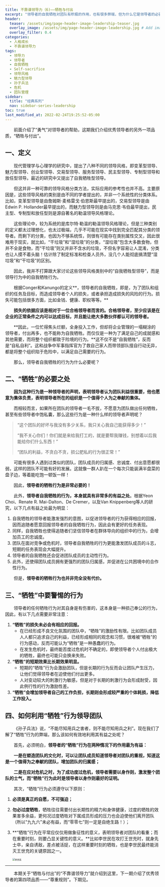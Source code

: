```yaml
---
title: 不靠谱领导力（6)——牺牲与付出
excerpt: "领导者的自我牺牲对团队有积极的作用，也有很多弊端，但为什么它是领导者的必要品质之一呢？"
header:
  teaser: /assets/img/page-header-image-leadership-teaser.jpg
  overlay_image: /assets/img/page-header-image-leadership.jpg # Add image post (optional)
  overlay_filter: 0.4
categories:
  - 人格成长
  - 不靠谱领导力
tags: 
  - 领导力
  - 领导者
  - 自我牺牲
  - Self-sacrifice
  - 领导风格
  - 魅力型领导
  - 孙子兵法
  - 危机
  - 团队管理
sidebar:
  title: "经典系列"
  nav: sidebar-series-leadership
toc: true
last_modified_at: 2022-02-24T19:25:52-05:00
---
```


&emsp;&emsp;前面介绍了“勇气”对领导者的帮助，这期我们介绍优秀领导者的另外一项品质，“牺牲与付出”。

## 一、定义

&emsp;&emsp;现代管理学与心理学的研究中，提出了八种不同的领导风格，即变革型领导、魅力型领导、创业型领导、交易型领导、服务型领导、民主型领导、专制型领导和放任型领导。最近的研究中又提出了自我牺牲型领导。

&emsp;&emsp;但这并非一种可靠的领导风格分类方法，实际应用的参考性也并不高。主要原因是，这些领导风格的类别是由不同的学者提出的，并非一个系统性的分类体系。比如，变革型领导是由詹姆斯·麦格雷戈·伯恩斯最早提出的，交易型领导是由Edwin P. Hollander最早提出的，而魅力型领导则是由马克思·韦伯最早提出，民主型、专制型和放任型则是源自著名的勒温领导风格理论。

&emsp;&emsp;这些理论中，较为系统的是库尔特·勒温的勒温领导风格理论，但是三种类别的定义都太过理想化，也太过极端，几乎不可能在现实中找到完全匹配其分类的领导者。而剩下的分类，也因为不够系统性，则很有可能存在类别属性交叉，因此很难用于现实，就比如，“干垃圾”和“湿垃圾”的分类，“湿垃圾”包含大多数食物，但并不全是食物，而“干垃圾”则又并非不含水的垃圾，不但名字容易让人混淆，分类也让人摸不着头脑！估计除了制定标准和检查人员外，没几个人能彻底搞清楚“湿垃圾”和“干垃圾”的区别。

&emsp;&emsp;因此，我并不打算跟大家讨论这些领导风格类别中的“自我牺牲型领导”，而是领导行为中的自我牺牲行为。

&emsp;&emsp;根据Conger和Kanungo的定义**，领导者的自我牺牲，即是，为了团队和组织的任务及目标，而造成领导者个人的损失，或者承担造成损失的风险的行为。损失可能包括很多方面，比如金钱、健康、职权等等。**

&emsp;&emsp;**损失的依据应该是相对于一位合格领导者而言的。合格领导者，至少应该是在企业的正常条件之内可以达成目标，并且能让绝大多数伙伴都认可的领导者。**

&emsp;&emsp;**因此，一位忙得焦头烂额，全身投入工作，但却将企业管理的一塌糊涂的领导者，付出再多，也不能称为自我牺牲。而仅仅是一种为了满足自己的成就感和其他需要，而将整个组织都致于险境的行为。**这不仅不是“自我牺牲”，反而是“自私自利”。这和战争中军事指挥官为了救自己家人而带领部队擅自行动无异，都是将整个组织陷于危险中，以满足自己需要的行为。

&emsp;&emsp;那么，领导者自我牺牲的行为为什么必要呢？

## 二、“牺牲”的必要之处

&emsp;&emsp;**因为这种行为是一种领导者的声明，表明领导者认为团队利益很重要，他也愿意为集体负责，表明领导者所在的组织是一个值得个人为之奉献的集体。**

&emsp;&emsp;而相较而言，如果所在团队的领导者一毛不拔，不愿意为团队做出任何牺牲，甚至有些领导者中饱私囊，那么这些行为是一种什么样的领导者声明呢？

> “这个团队的好坏与我没有多少关系，我只关心我自己能获得多少！”
>
> “我不关心你们！你们就是来给我打工的，就是要帮我赚钱，别想着以后我能给你们什么东西！”
>
> “团队的利益，不贪白不贪，损公肥私的行为很正常！”

&emsp;&emsp;可能有很多人遇到过类似的团队，团队成员的归属感、忠诚度、付出意愿都很弱，这样的团队不可能有好的发展。这就像一群人趴在一个每次只能装满半盘菜的盘子边，等着能吃饱一顿饭一样！

&emsp;&emsp;因此，**领导者的牺牲行为是非常必要的！**

&emsp;&emsp;此外，**领导者自我牺牲的行为，本身就具有非常多的有益之处**。根据Yeon Choi、Renate R. Mai-Dalton、De Cremer，以及Van Knippenberg等人的研究，以下几点有益之处最为明显：

1. 自我牺牲的领导者能激发强烈的意图，以促进领导者的行为获得相应的回报，因而追随者愿意回报领导者的自我牺牲行为，因此会有更好的任务表现。
2. 同样，自我牺牲也使得追随者们坚信领导者在群体导向的组织中的行为，会增加员工的忠诚度。
3. 团队在面对竞争或危机时，领导者自我牺牲的行为更能激发团队成员的斗志，短期的任务表现会大幅提升。
3. 领导者的自我牺牲还会促进团队成员的主动性行为。
3. 此外，还使得团队成员拥有更强烈的团队归属感，并促进在公共困境中的合作性行为。

&emsp;&emsp;但是，**领导者的牺牲行为也并非完全没有代价。**

## 三、“牺牲”中要警惕的行为

&emsp;&emsp;领导者的任何牺牲行为对其自身是有伤害的，这本身是一种损己奉公的行为，因此，有以下几点需要非常注意：

1. **“牺牲”的损失未必会有相应的回报。**
   - 在已经形成不良文化氛围的团队中，“牺牲”的激励性有限。比如团队成员人人都只追求自己的利益，已经形成相同的观念和习惯，很难被“牺牲”的行为感动，反而可能认为“牺牲”是一种愚蠢的行为。
   - 在发生危机时，最终能否度过危机时不确定的，即使领导者个人付出极大的牺牲，最终也可能只会换来失败。
2. **“牺牲”的短期效果比长期效果明显。**
   - 短期的“牺牲”行为会激励团队，但是长期的行为反而会让团队产生压力，让他们觉得领导者在迫使他们付出更多。
   - 人对变动较大的刺激行为敏感，但是对于长期的刺激行为会形成耐受，因此例行性的行为激励性差。
3. **“牺牲”会增加领导者自己的工作负担，长期则会形成较严重的个体耗损，降低工作投入。**

## 四、如何利用“牺牲”行为领导团队

&emsp;&emsp;《孙子兵法》说，“不能尽知用兵之害者，则不能尽知用兵之利”。现在我们了解了“牺牲”行为的弊端，那么该如何有效地利用其有益之处呢？

&emsp;&emsp;首先，必须明白，**领导者的“牺牲”行为在两种情况下的作用最为有益：**

&emsp;&emsp;**一是在塑造团队的文化时，可以让团队成员知道领导者对团队的重视，知道这是一个值得为之奉献的团队，增加团队的归属感；**

&emsp;&emsp;**二是在应对危机之时，为了成功度过危机，领导者需要以身作则，激发整个团队的士气，而“牺牲”行为此时是领导者以身作则最好的证明。**

&emsp;&emsp;其次，“牺牲”行为必须遵守以下原则：

1. **必须是真正的自愿，不可强迫；**

2. **勿必过度牺牲**，牺牲往往需要付出长期性的精力和身体健康，过度的牺牲的效果害多余益，更何况过度牺牲对下属成员形成的压力也会迫使他们离开团队（所以“九九六”未必有益，而“零零七”则一定是自绝生路！）；

3. **“牺牲”行为在平常应仅仅用做象征性的意义，表明领导者对团队的看重；而在重要时刻，则要凸显关键性的意义。**比如李世民在攻打王世充时，就身先士卒，亲自诱敌，差点被活捉，在这样重要时刻的牺牲，也是李世民最终能消灭王世充的关键原因之一。

   <img src="https://fastly.jsdelivr.net/gh/kewtgh/PicSunflowers@main/img/2022/李世民.jpg" alt="李世民" style="zoom:50%;" />

---

&emsp;&emsp;本期关于“牺牲与付出”的“不靠谱领导力”就介绍到这里，下一期介绍了优秀领导者的第四项品质——“尊重规则”。下期见。
